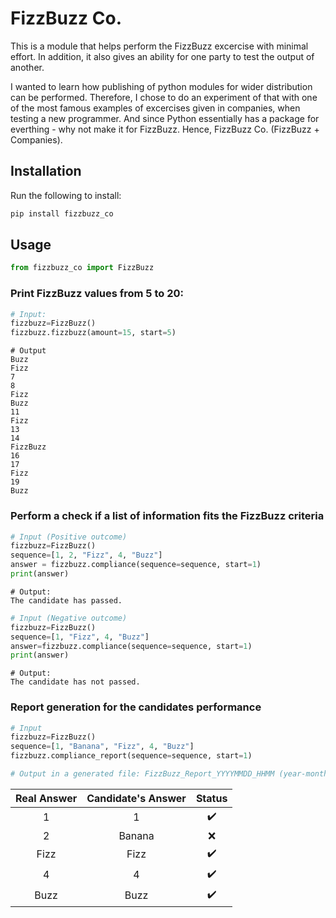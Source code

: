 # FizzBuzz Co.

This is a module that helps perform the FizzBuzz excercise with minimal effort. In addition, it also gives an ability for one party to test the output of another.

I wanted to learn how publishing of python modules for wider distribution can be performed. Therefore, I chose to do an experiment of that with one of the most famous examples of excercises given in companies, when testing a new programmer. And since Python essentially has a package for everthing - why not make it for FizzBuzz. Hence, FizzBuzz Co. (FizzBuzz + Companies).

## Installation

Run the following to install:

```python
pip install fizzbuzz_co
```

## Usage

```python
from fizzbuzz_co import FizzBuzz
```

### Print FizzBuzz values from 5 to 20:

```python
# Input:
fizzbuzz=FizzBuzz()
fizzbuzz.fizzbuzz(amount=15, start=5)
```

```
# Output
Buzz
Fizz
7
8
Fizz
Buzz
11
Fizz
13
14
FizzBuzz
16
17
Fizz
19
Buzz
```

### Perform a check if a list of information fits the FizzBuzz criteria

```python
# Input (Positive outcome)
fizzbuzz=FizzBuzz()
sequence=[1, 2, "Fizz", 4, "Buzz"]
answer = fizzbuzz.compliance(sequence=sequence, start=1)
print(answer)
```

```
# Output:
The candidate has passed.
```

```python
# Input (Negative outcome)
fizzbuzz=FizzBuzz()
sequence=[1, "Fizz", 4, "Buzz"]
answer=fizzbuzz.compliance(sequence=sequence, start=1)
print(answer)
```

```
# Output:
The candidate has not passed.
```

### Report generation for the candidates performance

```python
# Input
fizzbuzz=FizzBuzz()
sequence=[1, "Banana", "Fizz", 4, "Buzz"]
fizzbuzz.compliance_report(sequence=sequence, start=1)

# Output in a generated file: FizzBuzz_Report_YYYYMMDD_HHMM (year-month-day_hour_minute)
```

Real Answer | Candidate's Answer | Status
:------------: | :------------: | :------------: |
1 | 1 | :heavy_check_mark:
2 | Banana | :x:
Fizz | Fizz | :heavy_check_mark:
4 | 4 | :heavy_check_mark:
Buzz | Buzz | :heavy_check_mark:





